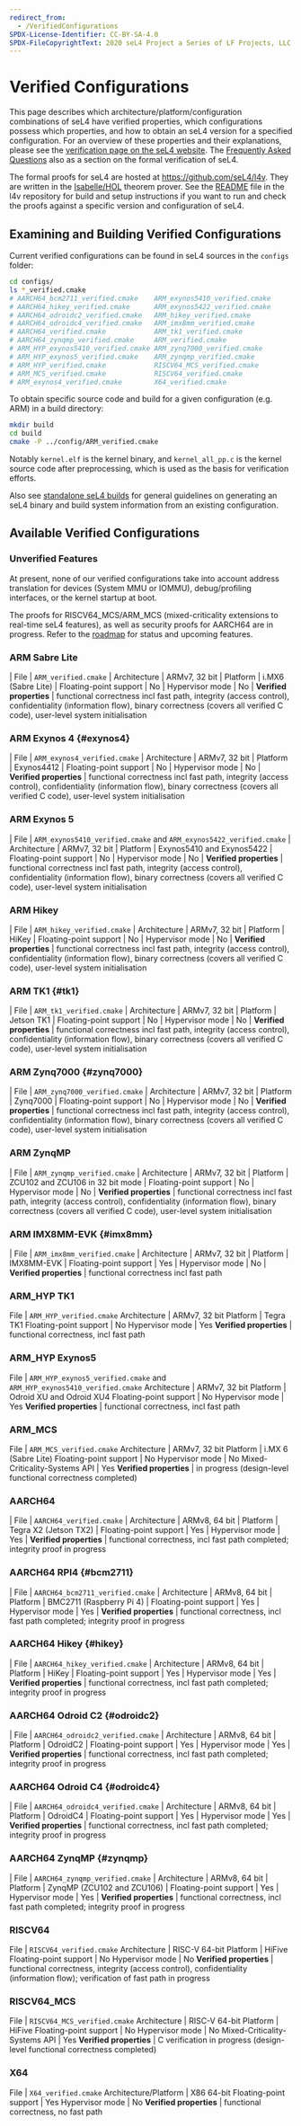 ```yaml
---
redirect_from:
  - /VerifiedConfigurations
SPDX-License-Identifier: CC-BY-SA-4.0
SPDX-FileCopyrightText: 2020 seL4 Project a Series of LF Projects, LLC.
---
```


# Verified Configurations

This page describes which architecture/platform/configuration combinations of
seL4 have verified properties, which configurations possess which properties,
and how to obtain an seL4 version for a specified configuration. For an overview
of these properties and their explanations, please see the [verification page on
the seL4 website](https://sel4.systems/Verification/). The [Frequently Asked
Questions](https://sel4.systems/About/FAQ.html#verification) also as a section
on the formal verification of seL4.

The formal proofs for seL4 are hosted at <https://github.com/seL4/l4v>.  They
are written in the [Isabelle/HOL](http://isabelle.in.tum.de) theorem prover. See
the [README](https://github.com/seL4/l4v/) file in the l4v repository for build
and setup instructions if you want to run and check the proofs against a
specific version and configuration of seL4.

## Examining and Building Verified Configurations

Current verified configurations can be found in seL4 sources in the
`configs` folder:

```sh
cd configs/
ls *_verified.cmake
# AARCH64_bcm2711_verified.cmake    ARM_exynos5410_verified.cmake
# AARCH64_hikey_verified.cmake      ARM_exynos5422_verified.cmake
# AARCH64_odroidc2_verified.cmake   ARM_hikey_verified.cmake
# AARCH64_odroidc4_verified.cmake   ARM_imx8mm_verified.cmake
# AARCH64_verified.cmake            ARM_tk1_verified.cmake
# AARCH64_zynqmp_verified.cmake     ARM_verified.cmake
# ARM_HYP_exynos5410_verified.cmake ARM_zynq7000_verified.cmake
# ARM_HYP_exynos5_verified.cmake    ARM_zynqmp_verified.cmake
# ARM_HYP_verified.cmake            RISCV64_MCS_verified.cmake
# ARM_MCS_verified.cmake            RISCV64_verified.cmake
# ARM_exynos4_verified.cmake        X64_verified.cmake
```

To obtain specific source code and build for a given configuration (e.g.
ARM) in a build directory:

```sh
mkdir build
cd build
cmake -P ../config/ARM_verified.cmake
```

Notably ``kernel.elf`` is the kernel binary, and ``kernel_all_pp.c`` is
the kernel source code after preprocessing, which is used as the basis
for verification efforts.

Also see [standalone seL4 builds](/projects/buildsystem/standalone.md) for
general guidelines on generating an seL4 binary and build system information
from an existing configuration.

## Available Verified Configurations

### Unverified Features

At present, none of our verified configurations take into account
address translation for devices (System MMU or IOMMU), debug/profiling
interfaces, or the kernel startup at boot.

The proofs for RISCV64\_MCS/ARM\_MCS (mixed-criticality extensions to real-time
seL4 features), as well as security proofs for AARCH64 are in progress. Refer to
the [roadmap](https://sel4.systems/roadmap.html) for status and upcoming features.

### ARM Sabre Lite

| File | `ARM_verified.cmake`
| Architecture | ARMv7, 32 bit
| Platform | i.MX6 (Sabre Lite)
| Floating-point support | No
| Hypervisor mode | No
| **Verified properties** | functional correctness incl fast path, integrity (access control), confidentiality (information flow), binary correctness (covers all verified C code), user-level system initialisation

### ARM Exynos 4 {#exynos4}

| File | `ARM_exynos4_verified.cmake`
| Architecture | ARMv7, 32 bit
| Platform | Exynos4412
| Floating-point support | No
| Hypervisor mode | No
| **Verified properties** | functional correctness incl fast path, integrity (access control), confidentiality (information flow), binary correctness (covers all verified C code), user-level system initialisation

### ARM Exynos 5

| File | `ARM_exynos5410_verified.cmake` and `ARM_exynos5422_verified.cmake`
| Architecture | ARMv7, 32 bit
| Platform | Exynos5410 and Exynos5422
| Floating-point support | No
| Hypervisor mode | No
| **Verified properties** | functional correctness incl fast path, integrity (access control), confidentiality (information flow), binary correctness (covers all verified C code), user-level system initialisation

### ARM Hikey

| File | `ARM_hikey_verified.cmake`
| Architecture | ARMv7, 32 bit
| Platform | HiKey
| Floating-point support | No
| Hypervisor mode | No
| **Verified properties** | functional correctness incl fast path, integrity (access control), confidentiality (information flow), binary correctness (covers all verified C code), user-level system initialisation

### ARM TK1 {#tk1}

| File | `ARM_tk1_verified.cmake`
| Architecture | ARMv7, 32 bit
| Platform | Jetson TK1
| Floating-point support | No
| Hypervisor mode | No
| **Verified properties** | functional correctness incl fast path, integrity (access control), confidentiality (information flow), binary correctness (covers all verified C code), user-level system initialisation

### ARM Zynq7000 {#zynq7000}

| File | `ARM_zynq7000_verified.cmake`
| Architecture | ARMv7, 32 bit
| Platform | Zynq7000
| Floating-point support | No
| Hypervisor mode | No
| **Verified properties** | functional correctness incl fast path, integrity (access control), confidentiality (information flow), binary correctness (covers all verified C code), user-level system initialisation


### ARM ZynqMP

| File | `ARM_zynqmp_verified.cmake`
| Architecture | ARMv7, 32 bit
| Platform | ZCU102 and ZCU106 in 32 bit mode
| Floating-point support | No
| Hypervisor mode | No
| **Verified properties** | functional correctness incl fast path, integrity (access control), confidentiality (information flow), binary correctness (covers all verified C code), user-level system initialisation

### ARM IMX8MM-EVK {#imx8mm}

| File | `ARM_imx8mm_verified.cmake`
| Architecture | ARMv7, 32 bit
| Platform | IMX8MM-EVK
| Floating-point support | Yes
| Hypervisor mode | No
| **Verified properties** | functional correctness incl fast path

### ARM\_HYP TK1

File | `ARM_HYP_verified.cmake`
Architecture | ARMv7, 32 bit
Platform | Tegra TK1
Floating-point support | No
Hypervisor mode | Yes
**Verified properties** | functional correctness, incl fast path

### ARM\_HYP Exynos5

File | `ARM_HYP_exynos5_verified.cmake` and `ARM_HYP_exynos5410_verified.cmake`
Architecture | ARMv7, 32 bit
Platform | Odroid XU and Odroid XU4
Floating-point support | No
Hypervisor mode | Yes
**Verified properties** | functional correctness, incl fast path

### ARM\_MCS

File | `ARM_MCS_verified.cmake`
Architecture | ARMv7, 32 bit
Platform | i.MX 6 (Sabre Lite)
Floating-point support | No
Hypervisor mode | No
Mixed-Criticality-Systems API | Yes
**Verified properties** | in progress (design-level functional correctness completed)

### AARCH64

| File | `AARCH64_verified.cmake`
| Architecture | ARMv8, 64 bit
| Platform | Tegra X2 (Jetson TX2)
| Floating-point support | Yes
| Hypervisor mode | Yes
| **Verified properties** | functional correctness, incl fast path completed; integrity proof in progress

### AARCH64 RPI4 {#bcm2711}

| File | `AARCH64_bcm2711_verified.cmake`
| Architecture | ARMv8, 64 bit
| Platform | BMC2711 (Raspberry Pi 4)
| Floating-point support | Yes
| Hypervisor mode | Yes
| **Verified properties** | functional correctness, incl fast path completed; integrity proof in progress

### AARCH64 Hikey {#hikey}

| File | `AARCH64_hikey_verified.cmake`
| Architecture | ARMv8, 64 bit
| Platform | HiKey
| Floating-point support | Yes
| Hypervisor mode | Yes
| **Verified properties** | functional correctness, incl fast path completed; integrity proof in progress

### AARCH64 Odroid C2 {#odroidc2}

| File | `AARCH64_odroidc2_verified.cmake`
| Architecture | ARMv8, 64 bit
| Platform | OdroidC2
| Floating-point support | Yes
| Hypervisor mode | Yes
| **Verified properties** | functional correctness, incl fast path completed; integrity proof in progress

### AARCH64 Odroid C4 {#odroidc4}

| File | `AARCH64_odroidc4_verified.cmake`
| Architecture | ARMv8, 64 bit
| Platform | OdroidC4
| Floating-point support | Yes
| Hypervisor mode | Yes
| **Verified properties** | functional correctness, incl fast path completed; integrity proof in progress

### AARCH64 ZynqMP {#zynqmp}

| File | `AARCH64_zynqmp_verified.cmake`
| Architecture | ARMv8, 64 bit
| Platform | ZynqMP (ZCU102 and ZCU106)
| Floating-point support | Yes
| Hypervisor mode | Yes
| **Verified properties** | functional correctness, incl fast path completed; integrity proof in progress

### RISCV64

File | `RISCV64_verified.cmake`
Architecture | RISC-V 64-bit
Platform | HiFive
Floating-point support | No
Hypervisor mode | No
**Verified properties** | functional correctness, integrity (access control), confidentiality (information flow); verification of fast path in progress

### RISCV64\_MCS

File | `RISCV64_MCS_verified.cmake`
Architecture | RISC-V 64-bit
Platform | HiFive
Floating-point support | No
Hypervisor mode | No
Mixed-Criticality-Systems API | Yes
**Verified properties** | C verification in progress (design-level functional correctness completed)

### X64

File | `X64_verified.cmake`
Architecture/Platform | X86 64-bit
Floating-point support | Yes
Hypervisor mode | No
**Verified properties** | functional correctness, no fast path